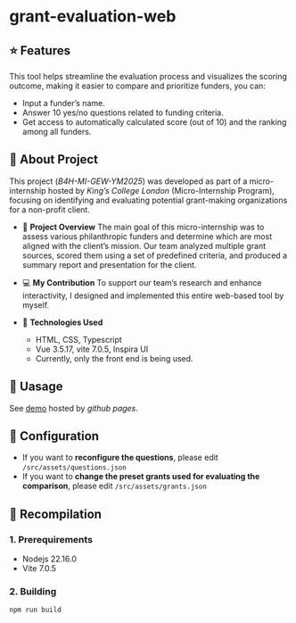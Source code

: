 # grant-evaluation-web

## ⭐ Features

This tool helps streamline the evaluation process and visualizes the scoring outcome, making it easier to compare and prioritize funders, you can:

- Input a funder’s name.
- Answer 10 yes/no questions related to funding criteria.
- Get access to automatically calculated score (out of 10) and the ranking among all funders.

## 📔 About Project

This project (_B4H-MI-GEW-YM2025_) was developed as part of a micro-internship hosted by _King’s College London_ (Micro-Internship Program), focusing on identifying and evaluating potential grant-making organizations for a non-profit client.

- 🧩 **Project Overview**
  The main goal of this micro-internship was to assess various philanthropic funders and determine which are most aligned with the client’s mission. Our team analyzed multiple grant sources, scored them using a set of predefined criteria, and produced a summary report and presentation for the client.

- 💻 **My Contribution**
  To support our team’s research and enhance interactivity, I designed and implemented this entire web-based tool by myself.

- 🔧 **Technologies Used**
  - HTML, CSS, Typescript
  - Vue 3.5.17, vite 7.0.5, Inspira UI
  - Currently, only the front end is being used.

## 🧷 Uasage

See [demo](https://vite.dev/config/) hosted by _github pages_.

## 📂 Configuration

- If you want to **reconfigure the questions**, please edit `/src/assets/questions.json`
- If you want to **change the preset grants used for evaluating the comparison**, please edit `/src/assets/grants.json`

## 📠 Recompilation

### 1. Prerequirements

- Nodejs 22.16.0
- Vite 7.0.5

### 2. Building

```sh
npm run build
```

